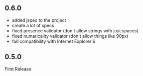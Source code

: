 0.6.0
-----

- added jspec to the project
- create a lot of specs
- fixed presence validator (don't allow strings with just spaces)
- fixed numaricality validator (don't allow things like 90px)
- full compatibility with Internet Explorer 6

0.5.0
-----

First Release